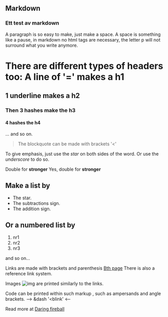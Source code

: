 
Markdown
------------------------------------------------------

### Ett test av markdown

A paragraph is so easy to make, just make a space. A space is something like a pause,
in markdown no html tags are necessary, the letter p will not surround what you write anymore.

There are different types of headers too:
A line of '=' makes a h1
=======================
1 underline makes a h2
-----------------------
### Then 3 hashes make the h3
#### 4 hashes the h4
... and so on.

> The blockquote can be made with brackets '<'

To give emphasis, just use the *star* on both sides of the word.
Or use the _underscore_ to do so.

Double for **stronger**
Yes, double for __stronger__

Make a list by
----------------------------------
*   The star.
*   The subtractions sign.
*   The addition sign.


Or a numbered list by
-----------------------------------
1.  nr1
2.  nr2
3.  nr3

and so on...

Links are made with brackets and parenthesis [Bth page](http://www.bth.se "BTH")
There is also a reference link system.

Images ![img](img/space.jpg "Space") are printed similarly to the links.

 Code can be printed within such markup , such as ampersands and angle brackets.
 --> &dash '<blink' <--

Read more at [Daring fireball](https://daringfireball.net/projects/markdown/basics)
